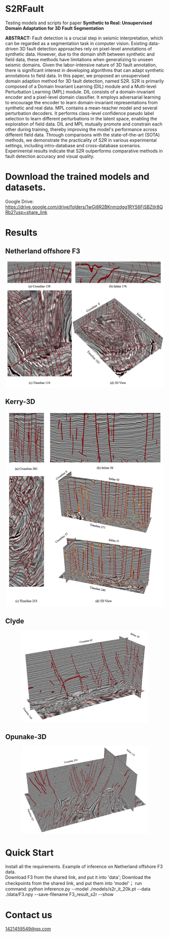 # S2RFault
Testing models and scripts for paper **Synthetic to Real: Unsupervised Domain Adaptation for 3D Fault Segmentation**

**ABSTRACT:**
Fault detection is a crucial step in seismic interpretation, which can be regarded as a segmentation task in computer vision. Existing data-driven 3D fault detection approaches rely on pixel-level annotations of synthetic data. However, due to the domain shift between synthetic and field data, these methods have limitations when generalizing to unseen seismic domains. Given the labor-intensive nature of 3D fault annotation, there is significant interest in developing algorithms that can adapt synthetic annotations to field data. In this paper, we proposed an unsupervised domain adaption method for 3D fault detection, named S2R. S2R is primarily composed of a Domain Invariant Learning (DIL) module and a Multi-level Perturbation Learning (MPL) module. DIL consists of a domain-invariant encoder and a pixel-level domain classifier. It employs adversarial learning to encourage the encoder to learn domain-invariant representations from synthetic and real data. MPL contains a mean-teacher model and several perturbation decoders. It performs class-level confidence pseudo label selection to learn different perturbations in the latent space, enabling the exploration of field data. DIL and MPL mutually promote and constrain each other during training, thereby improving the model's performance across different field data. Through comparisons with the state-of-the-art (SOTA) methods, we demonstrate the practicality of S2R in various experimental settings, including intro-database and cross-database scenarios. Experimental results indicate that S2R outperforms comparative methods in fault detection accuracy and visual quality.

# Download the trained models and datasets.
Google Drive: https://drive.google.com/drive/folders/1wGi8R2BKnmzdgg1RYS6FjSBZtlr8QRb2?usp=share_link

# Results
## Netherland offshore F3
<div align=center><img src="https://github.com/yinruonan/S2RFault/blob/master/imgs/F3.jpg" width="600" alt="F3 Results"/><br/></div>

## Kerry-3D
<div align=center><img src="https://github.com/yinruonan/S2RFault/blob/master/imgs/Kerry.jpg" width="500" alt="Kerry Results"/><br/></div>

## Clyde
<div align=center><img src="https://github.com/yinruonan/S2RFault/blob/master/imgs/Clyde.jpg" width="400" alt="Clyde Results"/><br/></div>

## Opunake-3D
<div align=center><img src="https://github.com/yinruonan/S2RFault/blob/master/imgs/Opunake.jpg" width="400" alt="Kerry Results"/><br/></div>

# Quick Start
Install all the requirements.
Example of inference on Netherland offshore F3 data.  
Download F3 from the shared link, and put it into 'data';
Download the checkpoints from the shared link, and put them into 'model'；
run command: python inference.py --model ./models/s2r_it_20k.pt --data ./data/F3.npy --save-filename F3_result_s2r --show

# Contact us
1421459549@qq.com
